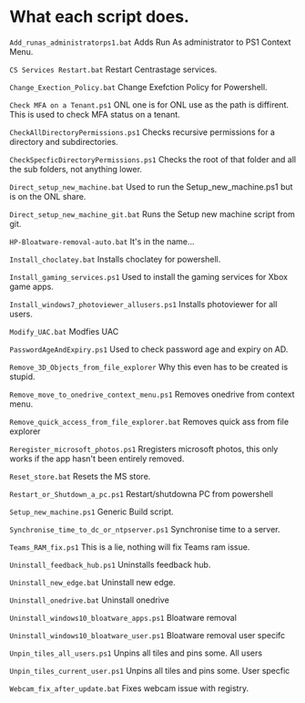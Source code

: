 # What each script does.

`Add_runas_administratorps1.bat` Adds Run As administrator to  PS1 Context Menu.

`CS Services Restart.bat` Restart Centrastage services.

`Change_Exection_Policy.bat` Change Exefction Policy for Powershell.

`Check MFA on a Tenant.ps1` ONL one is for ONL use as the path is diffirent. This is used to check MFA status on a tenant. 

`CheckAllDirectoryPermissions.ps1` Checks recursive permissions for a directory and subdirectories.

`CheckSpecficDirectoryPermissions.ps1` Checks the root of that folder and all the sub folders, not anything lower.

`Direct_setup_new_machine.bat` Used to run the Setup_new_machine.ps1 but is on the ONL share.

`Direct_setup_new_machine_git.bat` Runs the Setup new machine script from git.

`HP-Bloatware-removal-auto.bat` It's in the name...

`Install_choclatey.bat` Installs choclatey for powershell.

`Install_gaming_services.ps1` Used to install the gaming services for Xbox game apps.

`Install_windows7_photoviewer_allusers.ps1` Installs photoviewer for all users.

`Modify_UAC.bat` Modfies UAC

`PasswordAgeAndExpiry.ps1` Used to check password age and expiry on AD.

`Remove_3D_Objects_from_file_explorer` Why this even has to be created is stupid.

`Remove_move_to_onedrive_context_menu.ps1` Removes onedrive from context menu.

`Remove_quick_access_from_file_explorer.bat` Removes quick ass from file explorer

`Reregister_microsoft_photos.ps1` Rregisters microsoft photos, this only works if the app hasn't been entirely removed. 

`Reset_store.bat` Resets the MS store.

`Restart_or_Shutdown_a_pc.ps1` Restart/shutdowna PC from powershell

`Setup_new_machine.ps1` Generic Build script.

`Synchronise_time_to_dc_or_ntpserver.ps1` Synchronise time to a server.

`Teams_RAM_fix.ps1` This is a lie, nothing will fix Teams ram issue.

`Uninstall_feedback_hub.ps1` Uninstalls feedback hub.

`Uninstall_new_edge.bat` Uninstall new edge.

`Uninstall_onedrive.bat` Uninstall onedrive

`Uninstall_windows10_bloatware_apps.ps1` Bloatware removal

`Uninstall_windows10_bloatware_user.ps1` Bloatware removal  user specifc

`Unpin_tiles_all_users.ps1` Unpins all tiles and pins some. All users

`Unpin_tiles_current_user.ps1` Unpins all tiles and pins some. User specfic

`Webcam_fix_after_update.bat` Fixes webcam issue with registry. 





